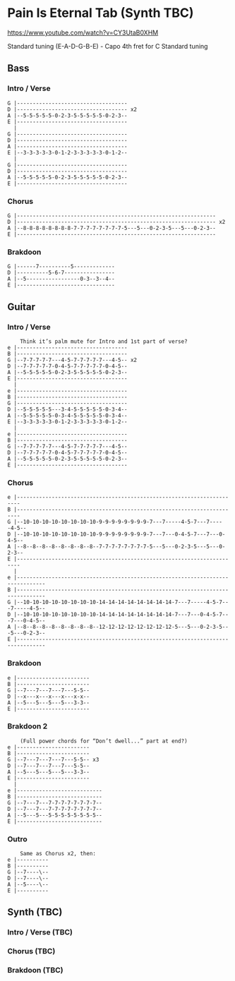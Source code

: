 # Pain Is Eternal Tab (Synth TBC)

<https://www.youtube.com/watch?v=CY3UtaB0XHM>

Standard tuning (E-A-D-G-B-E) - Capo 4th fret for C Standard tuning

## Bass

### Intro / Verse

    G |-----------------------------------
    D |----------------------------------- x2
    A |--5-5-5-5-5-0-2-3-5-5-5-5-5-0-2-3--
    E |-----------------------------------
      |
    G |-----------------------------------
    D |-----------------------------------
    A |-----------------------------------
    E |--3-3-3-3-3-0-1-2-3-3-3-3-3-0-1-2--
      |
    G |-----------------------------------
    D |-----------------------------------
    A |--5-5-5-5-5-0-2-3-5-5-5-5-5-0-2-3--
    E |-----------------------------------

### Chorus

    G |---------------------------------------------------------------
    D |--------------------------------------------------------------- x2
    A |--8-8-8-8-8-8-8-8-7-7-7-7-7-7-7-7-5---5---0-2-3-5---5---0-2-3--
    E |---------------------------------------------------------------

### Brakdoon

    G |------7----------5-------------
    D |----------5-6-7----------------
    A |--5-----------------0-3--3--4--
    E |-------------------------------

## Guitar

### Intro / Verse

        Think it’s palm mute for Intro and 1st part of verse?
    e |-----------------------------------
    B |-----------------------------------
    G |--7-7-7-7-7---4-5-7-7-7-7-7---4-5-- x2
    D |--7-7-7-7-7-0-4-5-7-7-7-7-7-0-4-5--
    A |--5-5-5-5-5-0-2-3-5-5-5-5-5-0-2-3--
    E |-----------------------------------
      |
    e |-----------------------------------
    B |-----------------------------------
    G |-----------------------------------
    D |--5-5-5-5-5---3-4-5-5-5-5-5-0-3-4--
    A |--5-5-5-5-5-0-3-4-5-5-5-5-5-0-3-4--
    E |--3-3-3-3-3-0-1-2-3-3-3-3-3-0-1-2--
      |
    e |-----------------------------------
    B |-----------------------------------
    G |--7-7-7-7-7---4-5-7-7-7-7-7---4-5--
    D |--7-7-7-7-7-0-4-5-7-7-7-7-7-0-4-5--
    A |--5-5-5-5-5-0-2-3-5-5-5-5-5-0-2-3--
    E |-----------------------------------

### Chorus

    e |-----------------------------------------------------------------------
    B |-----------------------------------------------------------------------
    G |--10-10-10-10-10-10-10-10-9-9-9-9-9-9-9-9-7---7-----4-5-7---7-----4-5--
    D |--10-10-10-10-10-10-10-10-9-9-9-9-9-9-9-9-7---7---0-4-5-7---7---0-4-5--
    A |--8--8--8--8--8--8--8--8--7-7-7-7-7-7-7-7-5---5---0-2-3-5---5---0-2-3--
    E |-----------------------------------------------------------------------
      |
    e |-------------------------------------------------------------------------------
    B |-------------------------------------------------------------------------------
    G |--10-10-10-10-10-10-10-10-14-14-14-14-14-14-14-14-7---7-----4-5-7---7-----4-5--
    D |--10-10-10-10-10-10-10-10-14-14-14-14-14-14-14-14-7---7---0-4-5-7---7---0-4-5--
    A |--8--8--8--8--8--8--8--8--12-12-12-12-12-12-12-12-5---5---0-2-3-5---5---0-2-3--
    E |-------------------------------------------------------------------------------

### Brakdoon

    e |-----------------------
    B |-----------------------
    G |--7---7---7---7---5-5--
    D |--x---x---x---x---x-x--
    A |--5---5---5---5---3-3--
    E |-----------------------

### Brakdoon 2

        (Full power chords for “Don’t dwell...” part at end?)
    e |-----------------------
    B |-----------------------
    G |--7---7---7---7---5-5-- x3
    D |--7---7---7---7---5-5--
    A |--5---5---5---5---3-3--
    E |-----------------------
      |
    e |---------------------------
    B |---------------------------
    G |--7---7---7-7-7-7-7-7-7-7--
    D |--7---7---7-7-7-7-7-7-7-7--
    A |--5---5---5-5-5-5-5-5-5-5--
    E |---------------------------

### Outro

        Same as Chorus x2, then:
    e |----------
    B |----------
    G |--7----\--
    D |--7----\--
    A |--5----\--
    E |----------

## Synth (TBC)

### Intro / Verse (TBC)

### Chorus (TBC)

### Brakdoon (TBC)
